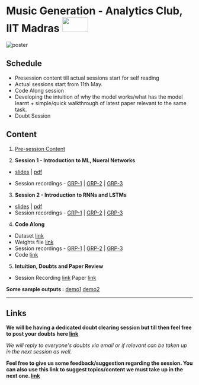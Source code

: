 # Music Generation - Analytics Club, IIT Madras <img src="assets/cfi.png" width="70" height="40"/>

![poster](assets/poster.jpeg)

## Schedule

- Presession content till actual sessions start for self reading
- Actual sessions start from 11th May.
- Code Along session
- Developing the intuition of why the model works/what has the model learnt + simple/quick walkthrough of latest paper relevant to the same task.
- Doubt Session
  
## Content

1. [Pre-session Content](./presession/) 

2. **Session 1 - Introduction to ML, Nueral Networks**

- [slides](assets/Music%20Generation%20-%20Session%201.pptx) | [pdf](assets/Music%20Generation%20-%20Session%201.pdf) 

- Session recordings - [GRP-1](https://drive.google.com/open?id=1B-B6KpAyXoV8asUxk25Hs21pTzon3X8m) | [GRP-2](https://drive.google.com/file/d/1JO8ZQB4haw3-vBqcwabFHZGhPCm8NYLz/view) | [GRP-3](https://drive.google.com/file/d/1UB_stAfLnA2nrG3kgECaK1IhlB4E9pLz/view?ts=5eb927cd)

3. **Session 2 - Introduction to RNNs and LSTMs**

- [slides](assets/RNN%20and%20LSTM.pptx) | [pdf](assets/RNN%20and%20LSTM.pdf) 
- Session recordings - [GRP-1](https://drive.google.com/file/d/1SO2kZrhr2uylA8El4TyCggOcUoevzfFb/view?usp=drivesdk) | [GRP-2](https://drive.google.com/file/d/1DV474hNfRnEVCqlzx4K9W_kexgpbQHgD/view) | [GRP-3](https://drive.google.com/file/d/1cKZzFmcUZmNDUhKXafFpge_j4R3eTCSJ/view?ts=5eb95683)

4. **Code Along**

- Dataset [link](assets/Data_Tunes.txt)
- Weights file [link](assets/weights.hdf5)
- Session recordings - [GRP-1](https://drive.google.com/file/d/1Lusn8IlhlzfqUxHKkJ5pMB6-Ik3WK3oB/view?usp=sharing) | [GRP-2](https://drive.google.com/file/d/1K1MqIWBsBaZEjPjdtuJKOYwbD8rdrGuo/view) | [GRP-3](https://drive.google.com/file/d/1_9kkvKYef5nqLv98yw98h6fFe8H53JrY/view?ts=5ebc34f0) 
- Code [link](assets/Music-Generation.ipynb)

5. **Intuition, Doubts and Paper Review**
- Session Recording [link](https://drive.google.com/file/d/1UEQXhFG3r3ZWgF2wTYbAehI6V8Te9Brw/view?usp=sharing) Paper [link](https://arxiv.org/pdf/2005.00341.pdf)

**Some sample outputs :** [demo1](assets/demo1.mp3) [demo2](assets/demo2.mp3)

------

## Links

**We will be having a dedicated doubt clearing session but till then feel free to post your doubts here [link](https://forms.gle/n5z5X1dnrcCyxzcD9)**

*We will reply to everyone's doubts via email or if relevant can be taken up in the next session as well.*

**Feel free to give us some feedback/suggestion regarding the session. You can also use this link to suggest topics/content we must take up in the next one. [link](https://forms.gle/pCbqWB9E1dztXPRU8)**
